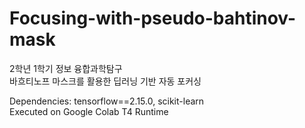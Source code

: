 # Focusing-with-pseudo-bahtinov-mask
2학년 1학기 정보 융합과학탐구   
바흐티노프 마스크를 활용한 딥러닝 기반 자동 포커싱  

Dependencies: tensorflow==2.15.0, scikit-learn  
Executed on Google Colab T4 Runtime  
